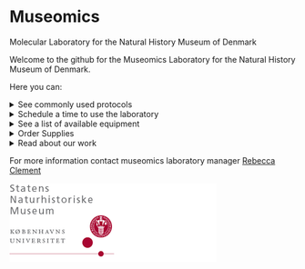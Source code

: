 # Museomics
Molecular Laboratory for the Natural History Museum of Denmark

Welcome to the github for the Museomics Laboratory for the Natural History Museum of Denmark.

Here you can:

<details>
<summary>See commonly used protocols</summary>
<br>
  
* [Santa Cruz single stranded library prep for ancient DNA](https://www.protocols.io/view/santa-cruz-reaction-scr-single-stranded-ancient-dn-d4sc8waw.html) (used by Pete Hosner and bird genomics group) 

</details>

<details>
<summary>Schedule a time to use the laboratory</summary>
<br>
  
* [This link might be a survey that goes to airtable]()

</details>

<details>
<summary>See a list of available equipment</summary>
<br>
  
* Thermocycler

</details>

<details>
<summary>Order Supplies</summary>
<br>
  
* [This link might be a survey that goes to airtable]()

</details>

<details>
<summary>Read about our work</summary>
<br>

* [Link to publication from our group]()

</details>

For more information contact museomics laboratory manager [Rebecca Clement](rc@snm.ku.dk) 

![logo](images/redlogodownload.png)

